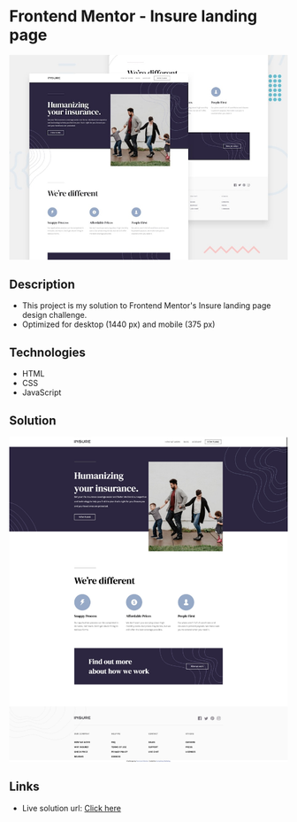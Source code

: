 # Frontend Mentor - Insure landing page

![Design preview for the Insure landing page coding challenge](./design/desktop-preview.jpg)

## Description

- This project is my solution to Frontend Mentor's Insure landing page design challenge.
- Optimized for desktop (1440 px) and mobile (375 px)

## Technologies

- HTML
- CSS
- JavaScript

## Solution

![](solution/insure.jpeg)

## Links

- Live solution url: [Click here](https://borteyhumphrey.github.io/insureLandingPage/)
